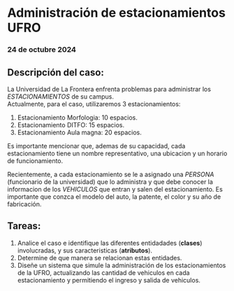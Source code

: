 # Administración de estacionamientos UFRO
### 24 de octubre 2024

## Descripción del caso:

La Universidad de La Frontera enfrenta problemas para administrar los _ESTACIONAMIENTOS_ de su campus.  
Actualmente, para el caso, utilizaremos 3 estacionamientos:
1) Estacionamiento Morfologia: 10 espacios.
2) Estacionamiento DITFO: 15 espacios.
3) Estacionamiento Aula magna: 20 espacios.

Es importante mencionar que, ademas de su capacidad, cada estacionamiento tiene un nombre representativo, una ubicacion y un horario de funcionamiento.

Recientemente, a cada estacionamiento se le a asignado una _PERSONA_ (funcionario de la universidad) que lo administra y que debe conocer la informacion de los _VEHICULOS_ que entran y salen del estacionamiento.
Es importante que conzca el modelo del auto, la patente, el color y su año de fabricación.

## Tareas:

1) Analice el caso e identifique las diferentes entidadades (**clases**) involucradas, y sus caracteristicas (**atributos**).
2) Determine de que manera se relacionan estas entidades.
3) Diseñe un sistema que simule la administración de los estacionamientos de la UFRO, actualizando las cantidad de vehiculos en cada estacionamiento y permitiendo el ingreso y salida de vehiculos.